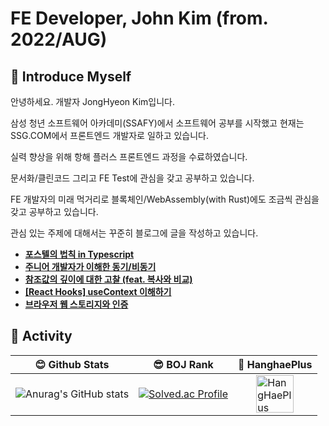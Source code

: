 # FE Developer, John Kim  (from. 2022/AUG)


## 📝 Introduce Myself

안녕하세요. 개발자 JongHyeon Kim입니다.

삼성 청년 소프트웨어 아카데미(SSAFY)에서 소프트웨어 공부를 시작했고 현재는 SSG.COM에서 프론트엔드 개발자로 일하고 있습니다.

실력 향상을 위해 항해 플러스 프론트엔드 과정을 수료하였습니다.

문서화/클린코드 그리고 FE Test에 관심을 갖고 공부하고 있습니다.

FE 개발자의 미래 먹거리로 블록체인/WebAssembly(with Rust)에도 조금씩 관심을 갖고 공부하고 있습니다.

관심 있는 주제에 대해서는 꾸준히 블로그에 글을 작성하고 있습니다.
- **[포스텔의 법칙 in Typescript](https://jhon-kim93.tistory.com/70)**
- **[주니어 개발자가 이해한 동기/비동기](https://jhon-kim93.tistory.com/52)** 
- **[참조값의 깊이에 대한 고찰 (feat. 복사와 비교)](https://jhon-kim93.tistory.com/58)**
- **[[React Hooks] useContext 이해하기](https://jhon-kim93.tistory.com/60)**
- **[브라우저 웹 스토리지와 인증](https://jhon-kim93.tistory.com/23)**

## 🏃 Activity

| 😊 Github Stats | 😎 BOJ Rank | 🌊 HanghaePlus |
|--|--|--|
| ![Anurag's GitHub stats](https://github-readme-stats.vercel.app/api?username=John-Kim93&show_icons=true&theme=radical) | [![Solved.ac Profile](http://mazassumnida.wtf/api/v2/generate_badge?boj=dhkdhd123)](https://solved.ac/이름/) |<a href="https://hhpluscertificateofcompletion.oopy.io/"><img src="https://static.spartacodingclub.kr/hanghae99/plus/completion/badge_purple.svg" alt="HangHaePlus Badge" style="display: block; margin: 0 auto; height: 60px;"/></a> |

